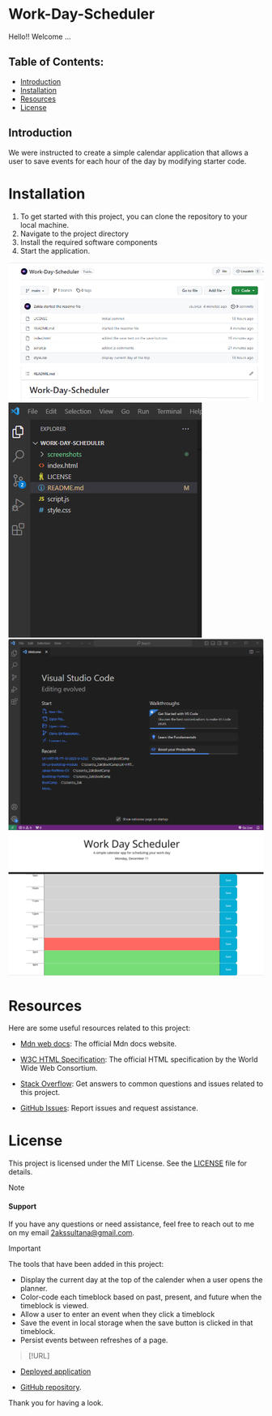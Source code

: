 # Work-Day-Scheduler

Hello!! Welcome ...

## Table of Contents:
* [Introduction](#introduction)
* [Installation](#installation)
* [Resources](#resources)
* [License](#license)


## Introduction
We were instructed to create a simple calendar application that allows a user to save events for each hour of the day by modifying starter code. 


# Installation

1. To get started with this project, you can clone the repository to your local machine.
2. Navigate to the project directory
3. Install the required software components
4. Start the application.


![Example Screenshot 1](/screenshots/Screenshot%201.png)
![Example Screenshot 2](/screenshots/Screenshot%202%20.png)
![Example Screenshot 3](/screenshots/Screenshot%203.png)
![Example Screenshot 4](/screenshots/Screenshot%204.png)


# Resources 

Here are some useful resources related to this project:

- [Mdn web docs](https://developer.mozilla.org/en-US/docs/Web/JavaScript): The official Mdn docs website.

- [W3C HTML Specification](https://www.w3.org/TR/html52/): The official HTML specification by the World Wide Web      Consortium.
- [Stack Overflow](https://stackoverflow.com): Get answers to common questions and issues related to this project.

- [GitHub Issues](https://support.github.com/features/issues): Report issues and request assistance.


# License

This project is licensed under the MIT License. See the [LICENSE](LICENSE) file for details.



> [!NOTE]

#### Support 

If you have any questions or need assistance, feel free to reach out to me on my email 2akssultana@gmail.com.



> [!IMPORTANT]

The tools that have been added in this project:
- Display the current day at the top of the calender when a user opens the planner.
- Color-code each timeblock based on past, present, and future when the timeblock is viewed.
- Allow a user to enter an event when they click a timeblock
- Save the event in local storage when the save button is clicked in that timeblock.
- Persist events between refreshes of a page.


> [!URL]

- [Deployed application]()

- [GitHub repository](https://github.com/2akia/Work-Day-Scheduler).


Thank you for having a look.


